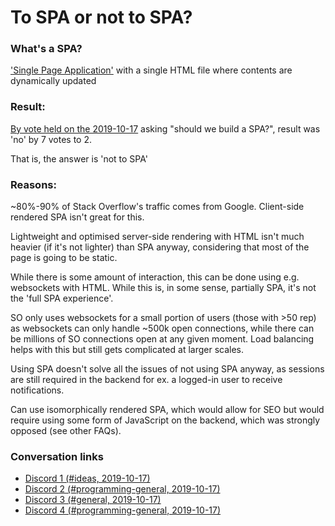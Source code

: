 # To SPA or not to SPA?

### What's a SPA?
['Single Page Application'](https://en.wikipedia.org/wiki/Single-page_application) with a single HTML file where contents are dynamically updated

### Result:
[By vote held on the 2019-10-17](https://discordapp.com/channels/634104110131445811/634469221086003210/634469622690873357) asking "should we build a SPA?", result was 'no' by 7 votes to 2.

That is, the answer is 'not to SPA'

### Reasons:

~80%-90% of Stack Overflow's traffic comes from Google. Client-side rendered SPA isn't great for this.

Lightweight and optimised server-side rendering with HTML isn't much heavier (if it's not lighter) than SPA anyway, considering that most of the page is going to be static.

While there is some amount of interaction, this can be done using e.g. websockets with HTML. While this is, in some sense, partially SPA, it's not the 'full SPA experience'.

SO only uses websockets for a small portion of users (those with >50 rep) as websockets can only handle ~500k open connections, while there can be millions of SO connections open at any given moment. Load balancing helps with this but still gets complicated at larger scales.

Using SPA doesn't solve all the issues of not using SPA anyway, as sessions are still required in the backend for ex. a logged-in user to receive notifications.

Can use isomorphically rendered SPA, which would allow for SEO but would require using some form of JavaScript on the backend, which was strongly opposed (see other FAQs).

### Conversation links

- [Discord 1 (#ideas, 2019-10-17)](https://discordapp.com/channels/634104110131445811/634105527495819281/634390023738884117)
- [Discord 2 (#programming-general, 2019-10-17)](https://discordapp.com/channels/634104110131445811/634374616646811648/634455833400573982)
- [Discord 3 (#general, 2019-10-17)](https://discordapp.com/channels/634104110131445811/634104110131445815/634380444170977285)
- [Discord 4 (#programming-general, 2019-10-17)](https://discordapp.com/channels/634104110131445811/634374616646811648/634470578824413194)

